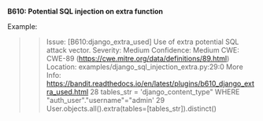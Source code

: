 **B610: Potential SQL injection on extra function**

Example:

>> Issue: [B610:django_extra_used] Use of extra potential SQL attack vector.
Severity: Medium Confidence: Medium
CWE: CWE-89 (https://cwe.mitre.org/data/definitions/89.html)
Location: examples/django_sql_injection_extra.py:29:0
More Info: https://bandit.readthedocs.io/en/latest/plugins/b610_django_extra_used.html
28  tables_str = 'django_content_type" WHERE "auth_user"."username"="admin'
29  User.objects.all().extra(tables=[tables_str]).distinct()
